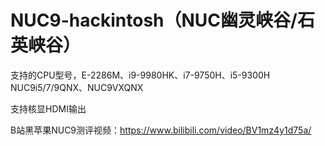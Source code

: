 # NUC9-hackintosh（NUC幽灵峡谷/石英峡谷）

支持的CPU型号，E-2286M、i9-9980HK、i7-9750H、i5-9300H
 NUC9i5/7/9QNX、NUC9VXQNX

支持核显HDMI输出

B站黑苹果NUC9测评视频：https://www.bilibili.com/video/BV1mz4y1d75a/
